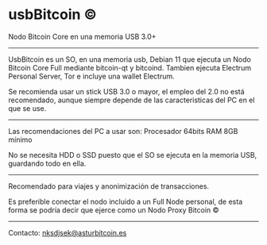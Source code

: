 # usbBitcoin ©
Nodo Bitcoin Core en una memoria USB 3.0+
__________________________________________________________

UsbBitcoin es un SO, en una memoria usb, Debian 11
que ejecuta un Nodo Bitcoin Core Full mediante bitcoin-qt
y bitcoind.
Tambien ejecuta Electrum Personal Server, Tor e incluye 
una wallet Electrum.

Se recomienda usar un stick USB 3.0 o mayor, el empleo 
del 2.0 no está recomendado, aunque siempre depende de las 
caracteristicas del PC en el que se use.
___________________________________________________________

Las recomendaciones del PC a usar son:
Procesador 64bits
RAM 8GB mínimo

No se necesita HDD o SSD puesto que el SO se ejecuta en la
memoria USB, guardando todo en ella.

___________________________________________________________

Recomendado para viajes y anonimización de transacciones.

Es preferible conectar el nodo incluido a un Full Node 
personal, de esta forma se podría decir que ejerce como 
un Nodo Proxy Bitcoin ©

___________________________________________________________

Contacto: 
nksdjsek@asturbitcoin.es
